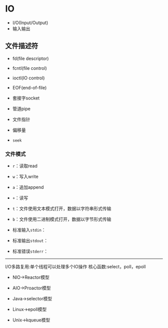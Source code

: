 # IO

- I/O(Input/Output)
- 输入输出


## 文件描述符
- fd(file descriptor)


- fcntl(file control)
- ioctl(IO control)


- EOF(end-of-file)

- 套接字socket
- 管道pipe


- 文件指针
- 偏移量

- `seek`

### 文件模式
- `r`：读取read
- `w`：写入write
- `a`：追加append
- `+`：读写

- `t`：文件使用文本模式打开，数据以字符串形式传输
- `b`：文件使用二进制模式打开，数据以字节形式传输


- 标准输入`stdin`：
- 标准输出`stdout`：
- 标准错误`stderr`：

---

I/O多路复用:单个线程可以处理多个IO操作
核心函数:select，poll，epoll

- NIO->Reactor模型
- AIO->Proactor模型

- Java->selector模型
- Linux->epoll模型
- Unix->kqueue模型



